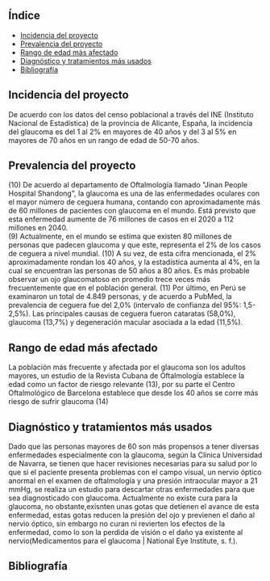 



## Índice
- [Incidencia del proyecto](#Incidencia-del-proyecto)
- [Prevalencia del proyecto](#Prevalencia-del-proyecto)
- [Rango de edad más afectado](#Rango-de-edad-más-afectado)
- [Diagnóstico y tratamientos más usados](#Diagnóstico-y-tratamientos-más-usados)
- [Bibliografía](#Bibliografía)

## Incidencia del proyecto
De acuerdo con los datos del censo poblacional a través del INE (Instituto Nacional de Estadística) de la provincia de Alicante, España, la incidencia del glaucoma es del 1 al 2% en mayores de 40 años y del 3 al 5% en mayores de 70 años en un rango de edad de 50-70 años.

## Prevalencia del proyecto
(10) De acuerdo al departamento de Oftalmología llamado "Jinan People Hospital Shandong", la glaucoma es una de las enfermedades oculares con el mayor número de ceguera humana, contando con aproximadamente más de 60 millones de pacientes con glaucoma en el mundo. Está previsto que esta enfermedad aumente de 76 millones de casos en el 2020 a 112 millones en 2040.  
(9) Actualmente, en el mundo se estima que existen 80 millones de personas que padecen glaucoma y que este, representa el 2% de los casos de ceguera a nivel mundial. (10) A su vez, de esta cifra mencionada, el 2% aproximadamente rondan los 40 años, y la estadística aumenta al 4%, en la cual se encuentran las personas de 50 años a 80 años.
Es más probable observar un ojo glaucomatoso en promedio trece veces más frecuentemente que en el población general.
(11) Por último, en Perú se examinaron un total de 4.849 personas, y de acuerdo a PubMed, la prevalencia de ceguera fue del 2,0% (intervalo de confianza del 95%: 1,5-2,5%). Las principales causas de ceguera fueron cataratas (58,0%), glaucoma (13,7%) y degeneración macular asociada a la edad (11,5%).

## Rango de edad más afectado
La población más frecuente y afectada por el glaucoma son los adultos mayores, un estudio de la Revista Cubana de Oftalmología establece la edad como un factor de riesgo relevante (13), por su parte el Centro Oftalmológico de Barcelona establece que desde los 40 años se corre más riesgo de sufrir glaucoma (14)

## Diagnóstico y tratamientos más usados
Dado que las personas mayores de 60 son más propensos a tener diversas enfermedades especialmente con la glaucoma, según la Clínica Universidad de Navarra, se tienen que hacer revisiones necesarias para su salud por lo que si el paciente presenta problemas con el campo visual, un nervio óptico anormal en el examen de oftalmología y una presión intraocular mayor a 21 mmHg, se realiza un estudio para descartar otras enfermedades para que sea diagnosticado con glaucoma.
Actualmente no existe cura para la glaucoma, no obstante,exisnten unas gotas que detienen el avance de esta enfermedad, estas gotas reducen la presión del ojo y previenen el daño al nervio óptico, sin embargo no curan ni revierten los efectos de la enfermedad, como lo son la perdida de visión o el daño ya existente al nervio(Medicamentos para el glaucoma | National Eye Institute, s. f.).
## Bibliografía
